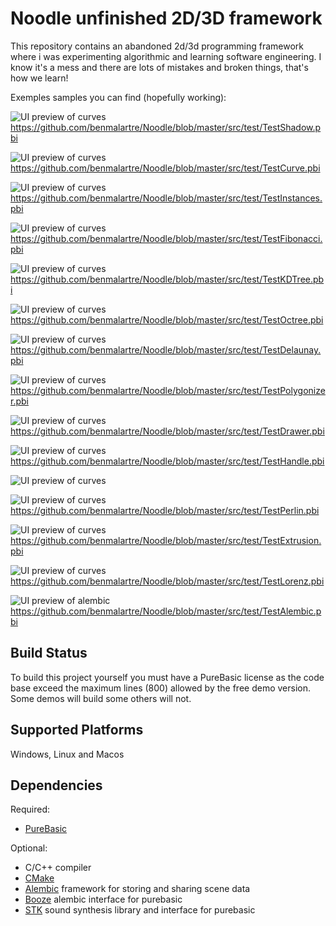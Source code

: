 Noodle unfinished 2D/3D framework 
=================================

This repository contains an abandoned 2d/3d programming framework
where i was experimenting algorithmic and learning software engineering.
I know it's a mess and there are lots of mistakes and broken things, that's how we learn!

Exemples samples you can find (hopefully working):

![UI preview of curves](images/shadows.png)
https://github.com/benmalartre/Noodle/blob/master/src/test/TestShadow.pbi

![UI preview of curves](images/curves.png)
https://github.com/benmalartre/Noodle/blob/master/src/test/TestCurve.pbi

![UI preview of curves](images/instances.png)
https://github.com/benmalartre/Noodle/blob/master/src/test/TestInstances.pbi

![UI preview of curves](images/fibonacci.png)
https://github.com/benmalartre/Noodle/blob/master/src/test/TestFibonacci.pbi

![UI preview of curves](images/kdtree.png)
https://github.com/benmalartre/Noodle/blob/master/src/test/TestKDTree.pbi

![UI preview of curves](images/octree.png)
https://github.com/benmalartre/Noodle/blob/master/src/test/TestOctree.pbi

![UI preview of curves](images/delaunay.png)
https://github.com/benmalartre/Noodle/blob/master/src/test/TestDelaunay.pbi

![UI preview of curves](images/sdf.png)
https://github.com/benmalartre/Noodle/blob/master/src/test/TestPolygonizer.pbi


![UI preview of curves](images/drawer.png)
https://github.com/benmalartre/Noodle/blob/master/src/test/TestDrawer.pbi

![UI preview of curves](images/handle.png)
https://github.com/benmalartre/Noodle/blob/master/src/test/TestHandle.pbi

![UI preview of curves](images/nodes.png)

![UI preview of curves](images/perlin.png)
https://github.com/benmalartre/Noodle/blob/master/src/test/TestPerlin.pbi

![UI preview of curves](images/extrusion.png)
https://github.com/benmalartre/Noodle/blob/master/src/test/TestExtrusion.pbi

![UI preview of curves](images/lorenz.png)
https://github.com/benmalartre/Noodle/blob/master/src/test/TestLorenz.pbi

![UI preview of alembic](images/alembic.png)
https://github.com/benmalartre/Noodle/blob/master/src/test/TestAlembic.pbi

Build Status
------------
To build this project yourself you must have a PureBasic license as the code base exceed the maximum lines (800) allowed by the free demo version.
Some demos will build some others will not.



Supported Platforms
-------------------

Windows, Linux and Macos


Dependencies
------------

Required:
 - [PureBasic](https://www.purebasic.com/)

Optional:
 - C/C++ compiler
 - [CMake](https://cmake.org/documentation/)
 - [Alembic](https://github.com/alembic/alembic) framework for storing and sharing scene data
 - [Booze](https://github.com/benmalartre/Booze) alembic interface for purebasic
 - [STK](https://github.com/benmalartre/STK) sound synthesis library and interface for purebasic
